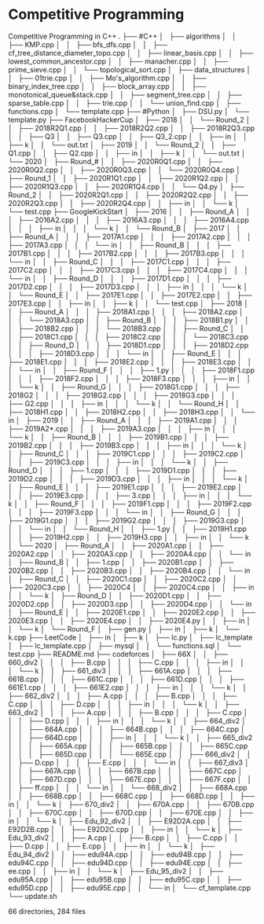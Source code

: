 # Competitive Programming
Competitive Programming in C++
.
├── #C++
│   ├── algorithms
│   │   ├── KMP.cpp
│   │   ├── bfs_dfs.cpp
│   │   ├── cf_tree_distance_diameter_topo.cpp
│   │   ├── linear_basis.cpp
│   │   ├── lowest_common_ancestor.cpp
│   │   ├── manacher.cpp
│   │   ├── prime_sieve.cpp
│   │   └── topological_sort.cpp
│   ├── data_structures
│   │   ├── 01trie.cpp
│   │   ├── Mo's_algorithm.cpp
│   │   ├── binary_index_tree.cpp
│   │   ├── block_array.cpp
│   │   ├── monotonical_queue&stack.cpp
│   │   ├── segment_tree.cpp
│   │   ├── sparse_table.cpp
│   │   ├── trie.cpp
│   │   └── union_find.cpp
│   ├── functions.cpp
│   └── template.cpp
├── #Python
│   ├── DSU.py
│   └── template.py
├── FacebookHackerCup
│   ├── 2018
│   │   └── Round_2
│   │       ├── 2018R2Q1.cpp
│   │       ├── 2018R2Q2.cpp
│   │       ├── 2018R2Q3.cpp
│   │       ├── Q3
│   │       ├── Q3.cpp
│   │       ├── Q3_2.cpp
│   │       ├── in
│   │       ├── k
│   │       └── out.txt
│   ├── 2019
│   │   └── Round_2
│   │       ├── Q1.cpp
│   │       ├── Q2.cpp
│   │       ├── in
│   │       ├── k
│   │       └── out.txt
│   └── 2020
│       ├── Round_#
│       │   ├── 2020R0Q1.cpp
│       │   ├── 2020R0Q2.cpp
│       │   ├── 2020R0Q3.cpp
│       │   └── 2020R0Q4.cpp
│       ├── Round_1
│       │   ├── 2020R1Q1.cpp
│       │   ├── 2020R1Q2.cpp
│       │   ├── 2020R1Q3.cpp
│       │   ├── 2020R1Q4.cpp
│       │   └── Q4.py
│       ├── Round_2
│       │   ├── 2020R2Q1.cpp
│       │   ├── 2020R2Q2.cpp
│       │   ├── 2020R2Q3.cpp
│       │   ├── 2020R2Q4.cpp
│       │   ├── in
│       │   └── k
│       └── test.cpp
├── GoogleKickStart
│   ├── 2016
│   │   ├── Round_A
│   │   │   ├── 2016A2.cpp
│   │   │   ├── 2016A3.cpp
│   │   │   ├── 2016A4.cpp
│   │   │   ├── in
│   │   │   └── k
│   │   └── Round_B
│   ├── 2017
│   │   ├── Round_A
│   │   │   ├── 2017A1.cpp
│   │   │   ├── 2017A2.cpp
│   │   │   ├── 2017A3.cpp
│   │   │   └── in
│   │   ├── Round_B
│   │   │   ├── 2017B1.cpp
│   │   │   ├── 2017B2.cpp
│   │   │   ├── 2017B3.cpp
│   │   │   └── in
│   │   ├── Round_C
│   │   │   ├── 2017C1.cpp
│   │   │   ├── 2017C2.cpp
│   │   │   ├── 2017C3.cpp
│   │   │   ├── 2017C4.cpp
│   │   │   └── in
│   │   ├── Round_D
│   │   │   ├── 2017D1.cpp
│   │   │   ├── 2017D2.cpp
│   │   │   ├── 2017D3.cpp
│   │   │   ├── in
│   │   │   └── k
│   │   └── Round_E
│   │       ├── 2017E1.cpp
│   │       ├── 2017E2.cpp
│   │       ├── 2017E3.cpp
│   │       ├── in
│   │       ├── k
│   │       └── test.cpp
│   ├── 2018
│   │   ├── Round_A
│   │   │   ├── 2018A1.cpp
│   │   │   ├── 2018A2.cpp
│   │   │   └── 2018A3.cpp
│   │   ├── Round_B
│   │   │   ├── 2018B1.py
│   │   │   ├── 2018B2.cpp
│   │   │   └── 2018B3.cpp
│   │   ├── Round_C
│   │   │   ├── 2018C1.cpp
│   │   │   ├── 2018C2.cpp
│   │   │   └── 2018C3.cpp
│   │   ├── Round_D
│   │   │   ├── 2018D1.cpp
│   │   │   ├── 2018D2.cpp
│   │   │   ├── 2018D3.cpp
│   │   │   └── in
│   │   ├── Round_E
│   │   │   ├── 2018E1.cpp
│   │   │   ├── 2018E2.cpp
│   │   │   ├── 2018E3.cpp
│   │   │   └── in
│   │   ├── Round_F
│   │   │   ├── 1.py
│   │   │   ├── 2018F1.cpp
│   │   │   ├── 2018F2.cpp
│   │   │   ├── 2018F3.cpp
│   │   │   ├── in
│   │   │   └── k
│   │   ├── Round_G
│   │   │   ├── 2018G1.cpp
│   │   │   ├── 2018G2
│   │   │   ├── 2018G2.cpp
│   │   │   ├── 2018G3.cpp
│   │   │   ├── G2.cpp
│   │   │   ├── in
│   │   │   └── k
│   │   └── Round_H
│   │       ├── 2018H1.cpp
│   │       ├── 2018H2.cpp
│   │       ├── 2018H3.cpp
│   │       └── in
│   ├── 2019
│   │   ├── Round_A
│   │   │   ├── 2019A1.cpp
│   │   │   ├── 2019A2*.cpp
│   │   │   ├── 2019A3.cpp
│   │   │   ├── in
│   │   │   └── k
│   │   ├── Round_B
│   │   │   ├── 2019B1.cpp
│   │   │   ├── 2019B2.cpp
│   │   │   ├── 2019B3.cpp
│   │   │   ├── in
│   │   │   └── k
│   │   ├── Round_C
│   │   │   ├── 2019C1.cpp
│   │   │   ├── 2019C2.cpp
│   │   │   ├── 2019C3.cpp
│   │   │   ├── in
│   │   │   └── k
│   │   ├── Round_D
│   │   │   ├── 1.cpp
│   │   │   ├── 2019D1.cpp
│   │   │   ├── 2019D2.cpp
│   │   │   ├── 2019D3.cpp
│   │   │   ├── in
│   │   │   └── k
│   │   ├── Round_E
│   │   │   ├── 2019E1.cpp
│   │   │   ├── 2019E2.cpp
│   │   │   ├── 2019E3.cpp
│   │   │   ├── 3.cpp
│   │   │   ├── in
│   │   │   └── k
│   │   ├── Round_F
│   │   │   ├── 2019F1.cpp
│   │   │   ├── 2019F2.cpp
│   │   │   ├── 2019F3.cpp
│   │   │   └── in
│   │   ├── Round_G
│   │   │   ├── 2019G1.cpp
│   │   │   ├── 2019G2.cpp
│   │   │   ├── 2019G3.cpp
│   │   │   └── in
│   │   └── Round_H
│   │       ├── 1.py
│   │       ├── 2019H1.cpp
│   │       ├── 2019H2.cpp
│   │       ├── 2019H3.cpp
│   │       ├── in
│   │       └── k
│   └── 2020
│       ├── Round_A
│       │   ├── 2020A1.cpp
│       │   ├── 2020A2.cpp
│       │   ├── 2020A3.cpp
│       │   ├── 2020A4.cpp
│       │   └── in
│       ├── Round_B
│       │   ├── 1.cpp
│       │   ├── 2020B1.cpp
│       │   ├── 2020B2.cpp
│       │   ├── 2020B3.cpp
│       │   ├── 2020B4.cpp
│       │   └── in
│       ├── Round_C
│       │   ├── 2020C1.cpp
│       │   ├── 2020C2.cpp
│       │   ├── 2020C3.cpp
│       │   ├── 2020C4
│       │   ├── 2020C4.cpp
│       │   ├── in
│       │   └── k
│       ├── Round_D
│       │   ├── 2020D1.cpp
│       │   ├── 2020D2.cpp
│       │   ├── 2020D3.cpp
│       │   ├── 2020D4.cpp
│       │   └── in
│       ├── Round_E
│       │   ├── 2020E1.cpp
│       │   ├── 2020E2.cpp
│       │   ├── 2020E3.cpp
│       │   ├── 2020E4.cpp
│       │   ├── 2020E4.py
│       │   ├── in
│       │   └── k
│       └── Round_F
│           ├── gen.py
│           ├── in
│           ├── k
│           └── k.cpp
├── LeetCode
│   ├── in
│   ├── k
│   ├── lc.py
│   ├── lc_template
│   ├── lc_template.cpp
│   ├── mysql
│   │   └── functions.sql
│   └── test.cpp
├── README.md
├── codeforces
│   ├── 66X
│   │   ├── 660_div2
│   │   │   ├── B.cpp
│   │   │   ├── C.cpp
│   │   │   ├── in
│   │   │   └── k
│   │   ├── 661_div3
│   │   │   ├── 661A.cpp
│   │   │   ├── 661B.cpp
│   │   │   ├── 661C.cpp
│   │   │   ├── 661D.cpp
│   │   │   ├── 661E1.cpp
│   │   │   ├── 661E2.cpp
│   │   │   ├── in
│   │   │   └── k
│   │   ├── 662_div2
│   │   │   ├── A.cpp
│   │   │   ├── B.cpp
│   │   │   ├── C.cpp
│   │   │   ├── D.cpp
│   │   │   ├── in
│   │   │   └── k
│   │   ├── 663_div2
│   │   │   ├── A.cpp
│   │   │   ├── B.cpp
│   │   │   ├── C.cpp
│   │   │   ├── D.cpp
│   │   │   ├── in
│   │   │   └── k
│   │   ├── 664_div2
│   │   │   ├── 664A.cpp
│   │   │   ├── 664B.cpp
│   │   │   ├── 664C.cpp
│   │   │   ├── 664D.cpp
│   │   │   ├── in
│   │   │   └── k
│   │   ├── 665_div2
│   │   │   ├── 665A.cpp
│   │   │   ├── 665B.cpp
│   │   │   ├── 665C.cpp
│   │   │   ├── 665D.cpp
│   │   │   └── 665E.cpp
│   │   ├── 666_div2
│   │   │   ├── D.cpp
│   │   │   ├── E.cpp
│   │   │   └── in
│   │   ├── 667_div3
│   │   │   ├── 667A.cpp
│   │   │   ├── 667B.cpp
│   │   │   ├── 667C.cpp
│   │   │   ├── 667D.cpp
│   │   │   ├── 667E.cpp
│   │   │   ├── 667F.cpp
│   │   │   ├── ff.cpp
│   │   │   └── in
│   │   └── 668_div2
│   │       ├── 668A.cpp
│   │       ├── 668B.cpp
│   │       ├── 668C.cpp
│   │       ├── 668D.cpp
│   │       ├── in
│   │       └── k
│   ├── 670_div2
│   │   ├── 670A.cpp
│   │   ├── 670B.cpp
│   │   ├── 670C.cpp
│   │   ├── 670D.cpp
│   │   ├── 670E.cpp
│   │   ├── in
│   │   └── k
│   ├── Edu_92_div2
│   │   ├── E92D2A.cpp
│   │   ├── E92D2B.cpp
│   │   ├── E92D2C.cpp
│   │   ├── in
│   │   └── k
│   ├── Edu_93_div2
│   │   ├── A.cpp
│   │   ├── B.cpp
│   │   ├── C.cpp
│   │   ├── D.cpp
│   │   ├── E.cpp
│   │   ├── in
│   │   └── k
│   ├── Edu_94_div2
│   │   ├── edu94A.cpp
│   │   ├── edu94B.cpp
│   │   ├── edu94C.cpp
│   │   ├── edu94D.cpp
│   │   ├── edu94E.cpp
│   │   ├── ee.cpp
│   │   ├── in
│   │   └── k
│   ├── Edu_95_div2
│   │   ├── edu95A.cpp
│   │   ├── edu95B.cpp
│   │   ├── edu95C.cpp
│   │   ├── edu95D.cpp
│   │   ├── edu95E.cpp
│   │   └── in
│   └── cf_template.cpp
└── update.sh

66 directories, 284 files
